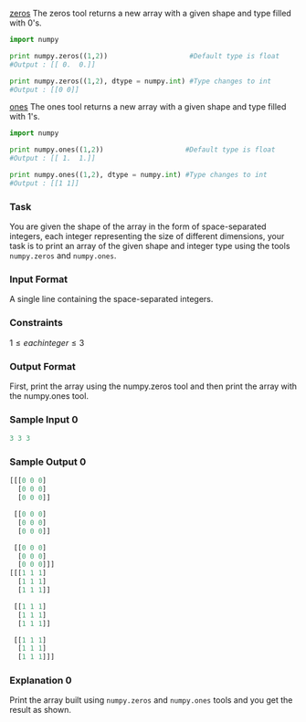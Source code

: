[zeros](http://docs.scipy.org/doc/numpy/reference/generated/numpy.zeros.html#numpy-zeros)
The zeros tool returns a new array with a given shape and type filled with $0$'s.
```py
import numpy

print numpy.zeros((1,2))                    #Default type is float
#Output : [[ 0.  0.]] 

print numpy.zeros((1,2), dtype = numpy.int) #Type changes to int
#Output : [[0 0]]
```
[ones](http://docs.scipy.org/doc/numpy/reference/generated/numpy.ones.html#numpy-ones)
The ones tool returns a new array with a given shape and type filled with $1$'s.
```py
import numpy

print numpy.ones((1,2))                    #Default type is float
#Output : [[ 1.  1.]] 

print numpy.ones((1,2), dtype = numpy.int) #Type changes to int
#Output : [[1 1]]
```

### Task
You are given the shape of the array in the form of space-separated integers, each integer representing the size of different dimensions, your task is to print an array of the given shape and integer type using the tools `numpy.zeros` and `numpy.ones`.

### Input Format
A single line containing the space-separated integers.

### Constraints
$1 \le each integer \le 3$

### Output Format
First, print the array using the numpy.zeros tool and then print the array with the numpy.ones tool.

### Sample Input 0
```py
3 3 3
```
### Sample Output 0
```py
[[[0 0 0]
  [0 0 0]
  [0 0 0]]

 [[0 0 0]
  [0 0 0]
  [0 0 0]]

 [[0 0 0]
  [0 0 0]
  [0 0 0]]]
[[[1 1 1]
  [1 1 1]
  [1 1 1]]

 [[1 1 1]
  [1 1 1]
  [1 1 1]]

 [[1 1 1]
  [1 1 1]
  [1 1 1]]]
```
### Explanation 0
Print the array built using `numpy.zeros` and `numpy.ones` tools and you get the result as shown.